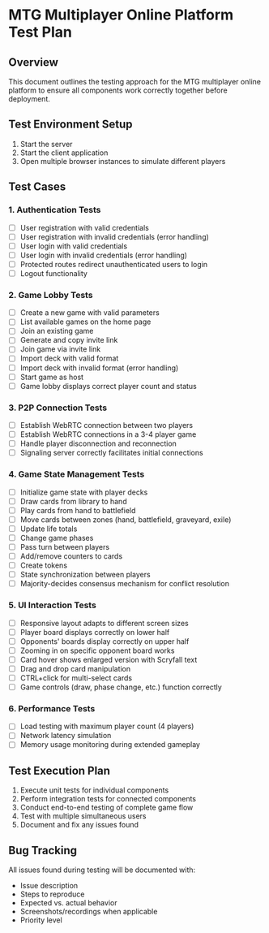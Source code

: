 # MTG Multiplayer Online Platform Test Plan

## Overview
This document outlines the testing approach for the MTG multiplayer online platform to ensure all components work correctly together before deployment.

## Test Environment Setup
1. Start the server
2. Start the client application
3. Open multiple browser instances to simulate different players

## Test Cases

### 1. Authentication Tests
- [ ] User registration with valid credentials
- [ ] User registration with invalid credentials (error handling)
- [ ] User login with valid credentials
- [ ] User login with invalid credentials (error handling)
- [ ] Protected routes redirect unauthenticated users to login
- [ ] Logout functionality

### 2. Game Lobby Tests
- [ ] Create a new game with valid parameters
- [ ] List available games on the home page
- [ ] Join an existing game
- [ ] Generate and copy invite link
- [ ] Join game via invite link
- [ ] Import deck with valid format
- [ ] Import deck with invalid format (error handling)
- [ ] Start game as host
- [ ] Game lobby displays correct player count and status

### 3. P2P Connection Tests
- [ ] Establish WebRTC connection between two players
- [ ] Establish WebRTC connections in a 3-4 player game
- [ ] Handle player disconnection and reconnection
- [ ] Signaling server correctly facilitates initial connections

### 4. Game State Management Tests
- [ ] Initialize game state with player decks
- [ ] Draw cards from library to hand
- [ ] Play cards from hand to battlefield
- [ ] Move cards between zones (hand, battlefield, graveyard, exile)
- [ ] Update life totals
- [ ] Change game phases
- [ ] Pass turn between players
- [ ] Add/remove counters to cards
- [ ] Create tokens
- [ ] State synchronization between players
- [ ] Majority-decides consensus mechanism for conflict resolution

### 5. UI Interaction Tests
- [ ] Responsive layout adapts to different screen sizes
- [ ] Player board displays correctly on lower half
- [ ] Opponents' boards display correctly on upper half
- [ ] Zooming in on specific opponent board works
- [ ] Card hover shows enlarged version with Scryfall text
- [ ] Drag and drop card manipulation
- [ ] CTRL+click for multi-select cards
- [ ] Game controls (draw, phase change, etc.) function correctly

### 6. Performance Tests
- [ ] Load testing with maximum player count (4 players)
- [ ] Network latency simulation
- [ ] Memory usage monitoring during extended gameplay

## Test Execution Plan
1. Execute unit tests for individual components
2. Perform integration tests for connected components
3. Conduct end-to-end testing of complete game flow
4. Test with multiple simultaneous users
5. Document and fix any issues found

## Bug Tracking
All issues found during testing will be documented with:
- Issue description
- Steps to reproduce
- Expected vs. actual behavior
- Screenshots/recordings when applicable
- Priority level
